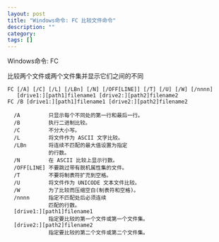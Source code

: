 ```yaml
---
layout: post
title: "Windows命令: FC 比较文件命令"
description: ""
category: 
tags: []
---
```

Windows命令: FC

比较两个文件或两个文件集并显示它们之间的不同


    FC [/A] [/C] [/L] [/LBn] [/N] [/OFF[LINE]] [/T] [/U] [/W] [/nnnn]
       [drive1:][path1]filename1 [drive2:][path2]filename2
    FC /B [drive1:][path1]filename1 [drive2:][path2]filename2

      /A         只显示每个不同处的第一行和最后一行。
      /B         执行二进制比较。
      /C         不分大小写。
      /L         将文件作为 ASCII 文字比较。
      /LBn       将连续不匹配的最大值设置为指定
                 的行数。
      /N         在 ASCII 比较上显示行数。
      /OFF[LINE] 不要跳过带有脱机属性集的文件。
      /T         不要将制表符扩充到空格。
      /U         将文件作为 UNICODE 文本文件比较。
      /W         为了比较而压缩空白(制表符和空格)。
      /nnnn      指定不匹配处后必须连续
                 匹配的行数。
      [drive1:][path1]filename1
                 指定要比较的第一个文件或第一个文件集。
      [drive2:][path2]filename2
                 指定要比较的第二个文件或第二个文件集。

